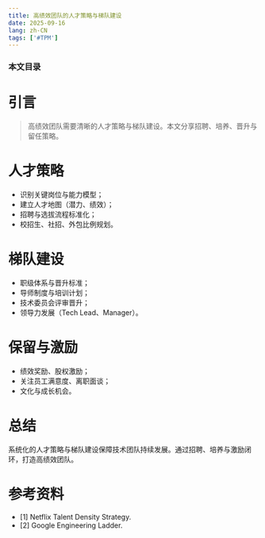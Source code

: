 ```yaml
---
title: 高绩效团队的人才策略与梯队建设
date: 2025-09-16
lang: zh-CN
tags: ['#TPM']
---
```


### 本文目录
<!-- toc -->

# 引言
> 高绩效团队需要清晰的人才策略与梯队建设。本文分享招聘、培养、晋升与留任策略。

# 人才策略
- 识别关键岗位与能力模型；
- 建立人才地图（潜力、绩效）；
- 招聘与选拔流程标准化；
- 校招生、社招、外包比例规划。

# 梯队建设
- 职级体系与晋升标准；
- 导师制度与培训计划；
- 技术委员会评审晋升；
- 领导力发展（Tech Lead、Manager）。

# 保留与激励
- 绩效奖励、股权激励；
- 关注员工满意度、离职面谈；
- 文化与成长机会。

# 总结
系统化的人才策略与梯队建设保障技术团队持续发展。通过招聘、培养与激励闭环，打造高绩效团队。

# 参考资料
- [1] Netflix Talent Density Strategy.
- [2] Google Engineering Ladder.
